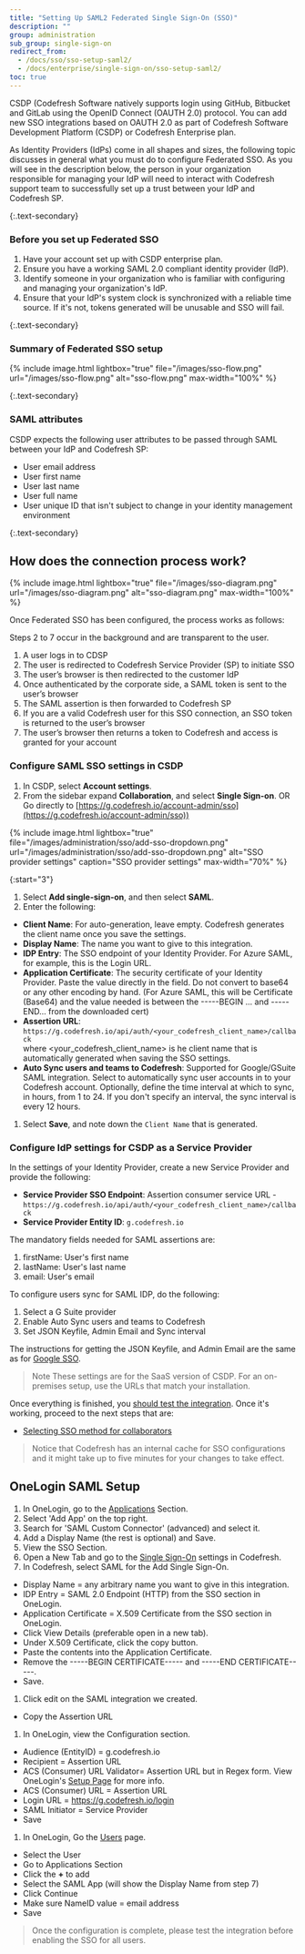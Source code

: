 ```yaml
---
title: "Setting Up SAML2 Federated Single Sign-On (SSO)"
description: ""
group: administration
sub_group: single-sign-on
redirect_from:
  - /docs/sso/sso-setup-saml2/
  - /docs/enterprise/single-sign-on/sso-setup-saml2/
toc: true
---
```


CSDP (Codefresh Software natively supports login using GitHub, Bitbucket and GitLab using the OpenID Connect (OAUTH 2.0) protocol. You can add new SSO integrations based on OAUTH 2.0 as part of Codefresh Software Development Platform (CSDP) or Codefresh Enterprise plan.

As Identity Providers (IdPs) come in all shapes and sizes, the following topic discusses in general what you must do to configure Federated SSO. 
  As you will see in the description below, the person in your organization responsible for managing your IdP will need to interact with Codefresh support team to successfully set up a trust between your IdP and Codefresh SP.

{:.text-secondary}
### Before you set up Federated SSO
  1. Have your account set up with CSDP enterprise plan.
  2. Ensure you have a working SAML 2.0 compliant identity provider (IdP).
  3. Identify someone in your organization who is familiar with configuring and managing your organization's IdP.
  4. Ensure that your IdP's system clock is synchronized with a reliable time source. If it's not, tokens generated will be unusable and SSO will fail.

{:.text-secondary}
### Summary of Federated SSO setup

{% include image.html
  lightbox="true"
  file="/images/sso-flow.png"
  url="/images/sso-flow.png"
  alt="sso-flow.png"
  max-width="100%"
%}

{:.text-secondary}
### SAML attributes

CSDP expects the following user attributes to be passed through SAML between your IdP and Codefresh SP:
  - User email address
  - User first name
  - User last name
  - User full name
  - User unique ID that isn't subject to change in your identity management environment

{:.text-secondary}
## How does the connection process work?

  {% include image.html
lightbox="true"
file="/images/sso-diagram.png"
url="/images/sso-diagram.png"
alt="sso-diagram.png"
max-width="100%"
  %}

Once Federated SSO has been configured, the process works as follows:

<div class="bd-callout bd-callout-info" markdown="1">

  Steps 2 to 7 occur in the background and are transparent to the user.
</div>

1. A user logs in to CDSP
2. The user is redirected to Codefresh Service Provider (SP) to initiate SSO
3. The user’s browser is then redirected to the customer IdP
4. Once authenticated by the corporate side, a SAML token is sent to the user’s browser
5. The SAML assertion is then forwarded to Codefresh SP
6. If you are a valid Codefresh user for this SSO connection, an SSO token is returned to the user’s browser
7. The user’s browser then returns a token to Codefresh and access is granted for your account

### Configure SAML SSO settings in CSDP 

1. In CSDP, select **Account settings**.
1. From the sidebar expand **Collaboration**, and select **Single Sign-on**.
  OR
  Go directly to [https://g.codefresh.io/account-admin/sso](https://g.codefresh.io/account-admin/sso))


  {% include image.html 
  lightbox="true" 
file="/images/administration/sso/add-sso-dropdown.png" 
url="/images/administration/sso/add-sso-dropdown.png"
alt="SSO provider settings"
caption="SSO provider settings"
max-width="70%"
%}

{:start="3"}
1. Select **Add single-sign-on**, and then select **SAML**.
1. Enter the following:

  * **Client Name**: For auto-generation, leave empty. Codefresh generates the client name once you save the settings. 
  * **Display Name**: The name you want to give to this integration.
  * **IDP Entry**: The SSO endpoint of your Identity Provider. For Azure SAML, for example, this is the Login URL.
  * **Application Certificate**: The security certificate of your Identity Provider. Paste the value directly in the field. Do not convert to base64 or any other encoding by hand. (For Azure SAML, this will be Certificate (Base64) and the value needed is between the -----BEGIN ... and -----END... from the downloaded cert)
  * **Assertion URL**: `https://g.codefresh.io/api/auth/<your_codefresh_client_name>/callback​`  
    where ​<your_codefresh_client_name>​ is he client name that is automatically generated when saving the SSO settings.
  * **Auto Sync users and teams to Codefresh**: Supported for Google/GSuite SAML integration. Select to automatically sync user accounts in to your Codefresh account. Optionally, define the time interval at which to sync, in hours, from 1 to 24. If you don't specify an interval, the sync interval is every 12 hours.
1. Select **Save**, and note down the `Client Name` that is generated.


### Configure IdP settings for CSDP as a Service Provider
In the settings of your Identity Provider, create a new Service Provider and provide the following:

  * **Service Provider SSO Endpoint**: Assertion consumer service URL - `https://g.codefresh.io/api/auth/<your_codefresh_client_name>/callback`
  * **Service Provider Entity ID**: `g.codefresh.io`

The mandatory fields needed for SAML assertions are:
1. firstName: User's first name
1. lastName: User's last name
1. email: User's email

To configure users sync for SAML IDP, do the following:

1. Select a G Suite provider
1. Enable Auto Sync users and teams to Codefresh
1. Set JSON Keyfile, Admin Email and Sync interval

The instructions for getting the JSON Keyfile, and Admin Email are the same as for [Google SSO]({{site.baseurl}}/docs/administration/single-sign-on/sso-google/#synchronize-teams-with-the-codefresh-cli).

>Note
  These settings are for the SaaS version of CSDP. For an on-premises setup, use the URLs that match your installation.

Once everything is finished, you [should test the integration]({{site.baseurl}}/docs/administration/single-sign-on/sso-setup-oauth2/#testing-your-identity-provider). Once it's working, proceed to the next steps that are:

* [Selecting SSO method for collaborators]({{site.baseurl}}/docs/administration/single-sign-on/sso-setup-oauth2/#selecting-sso-method-for-collaborators)

>Notice that Codefresh has an internal cache for SSO configurations and it might take up to five minutes for your changes to take effect.

## OneLogin SAML Setup

1. In OneLogin, go to the [Applications](https://cfsupport.onelogin.com/apps) Section.
1. Select 'Add App' on the top right.
1. Search for 'SAML Custom Connector' (advanced) and select it.
1. Add a Display Name (the rest is optional) and Save.
1. View the SSO Section.
1. Open a New Tab and go to the [Single Sign-On](https://g.codefresh.io/account-admin/sso) settings in Codefresh.
1. In Codefresh, select SAML for the Add Single Sign-On. 
  * Display Name = any arbitrary name you want to give in this integration.
  * IDP Entry = SAML 2.0 Endpoint (HTTP) from the SSO section in OneLogin. 
  * Application Certificate = X.509 Certificate from the SSO section in OneLogin. 
  * Click View Details (preferable open in a new tab).
  * Under X.509 Certificate, click the copy button.
  * Paste the contents into the Application Certificate.
  * Remove the -----BEGIN CERTIFICATE----- and -----END CERTIFICATE-----.
  * Save.
1. Click edit on the SAML integration we created. 
  * Copy the Assertion URL
1. In OneLogin, view the Configuration section. 
  * Audience (EntityID) = g.codefresh.io
  * Recipient = Assertion URL
  * ACS (Consumer) URL Validator= Assertion URL but in Regex form. View OneLogin's [Setup Page](https://onelogin.service-now.com/support?id=kb_article&sys_id=c89fefdadb2310503de43e043996195a&kb_category=93e869b0db185340d5505eea4b961934) for more info.
  * ACS (Consumer) URL = Assertion URL
  * Login URL = https://g.codefresh.io/login
  * SAML Initiator = Service Provider
  * Save
1. In OneLogin, Go the [Users](https://cfsupport.onelogin.com/users) page.
  * Select the User
  * Go to Applications Section
  * Click the **+** to add
  * Select the SAML App (will show the Display Name from step 7)
  * Click Continue
  * Make sure NameID value = email address
  * Save

> Once the configuration is complete, please test the integration before enabling the SSO for all users.

   
   
 

  
